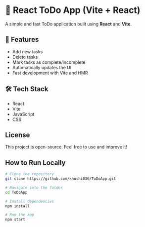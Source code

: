 # 📝 React ToDo App (Vite + React)

A simple and fast ToDo application built using **React** and **Vite**.

## 🚀 Features

- Add new tasks
- Delete tasks
- Mark tasks as complete/incomplete
- Automatically updates the UI
- Fast development with Vite and HMR

## 🛠️ Tech Stack

- React
- Vite
- JavaScript
- CSS

## License

This project is open-source. Feel free to use and improve it!


## How to Run Locally

```bash
# Clone the repository
git clone https://github.com/khushi036/ToDoApp.git

# Navigate into the folder
cd ToDoApp

# Install dependencies
npm install

# Run the app
npm start

